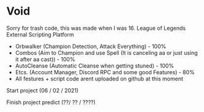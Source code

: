 # Void
Sorry for trash code, this was made when I was 16.
  League of Legends External Scripting Platform
  - Orbwalker (Champion Detection, Attack Everything) - 100%
  - Combos (Aim to Champion and use Spell (It is canceling aa or just using it after aa cast)) - 100%
  - AutoCleanse (Automatic Cleanse when getting stuned) - 100%
  - Etcs. (Account Manager, Discord RPC and some good Features) - 80% 
  - All festures + script code arent uploaded on github at this moment

Start project (06 / 02 / 2021)

Finish project predict (??/ ?? / ????)
